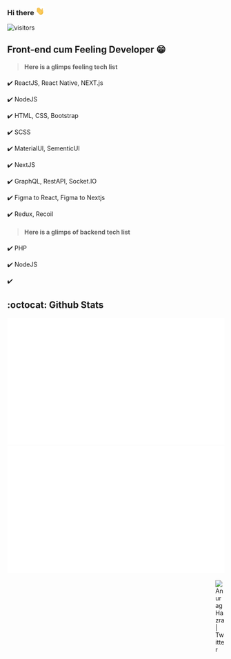 ### Hi there <img src="https://github.com/ABSphreak/ABSphreak/blob/master/gifs/Hi.gif" width="20px" height="20px"> 
![visitors](https://visitor-badge.laobi.icu/badge?page_id=skychavda)

## Front-end cum Feeling Developer 😁
> #### Here is a glimps feeling tech list

:heavy_check_mark: ReactJS, React Native, NEXT.js

:heavy_check_mark: NodeJS

:heavy_check_mark: HTML, CSS, Bootstrap

:heavy_check_mark: SCSS

:heavy_check_mark: MaterialUI, SementicUI

:heavy_check_mark: NextJS

:heavy_check_mark: GraphQL, RestAPI, Socket.IO

:heavy_check_mark: Figma to React, Figma to Nextjs

:heavy_check_mark: Redux, Recoil

> #### Here is a glimps of backend tech list 

:heavy_check_mark: PHP

:heavy_check_mark: NodeJS

:heavy_check_mark:

## :octocat: Github Stats

![](https://raw.githubusercontent.com/skychavda/github-stats-transparent/output/generated/overview.svg)
![](https://raw.githubusercontent.com/skychavda/github-stats-transparent/output/generated/languages.svg)

<!-- | ![sky's github stats](https://github-readme-stats.vercel.app/api?username=skychavda&count_private=true&show_icons=true&include_all_commits=true&show_owner=true) |
  ![sky's github stats](https://github-readme-stats.vercel.app/api/top-langs/?username=skychavda&layout=compact&theme=buefy) |
| ------------- | ------------- | -->

<a href="https://twitter.com/sky_chavda">
  <img align="right" alt="Anurag Hazra | Twitter" width="21px" src="https://raw.githubusercontent.com/anuraghazra/anuraghazra/master/assets/twitter.svg" />
</a>
